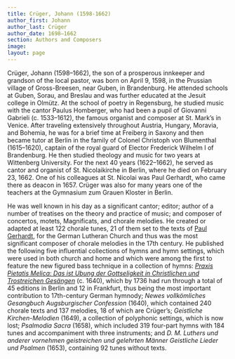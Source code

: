 ```yaml
---
title: Crüger, Johann (1598-1662)
author_first: Johann
author_last: Crüger
author_date: 1698–1662
section: Authors and Composers
image: 
layout: page
---
```


Crüger, Johann (1598–1662), the son of a prosperous innkeeper and grandson of the local pastor, was born on April 9, 1598, in the Prussian village of Gross-Breesen, near Guben, in Brandenburg. He attended schools at Guben, Sorau, and Breslau and was further educated at the Jesuit college in Olmütz. At the school of poetry in Regensburg, he studied music with the cantor Paulus Homberger, who had been a pupil of Giovanni Gabrieli (c. 1533–1612), the famous organist and composer at St. Mark’s in Venice. After traveling extensively throughout Austria, Hungary, Moravia, and Bohemia, he was for a brief time at Freiberg in Saxony and then became tutor at Berlin in the family of Colonel Christoph von Blumenthal (1615–1620), captain of the royal guard of Elector Frederick Wilhelm I of Brandenburg. He then studied theology and music for two years at Wittenberg University. For the next 40 years (1622–1662), he served as cantor and organist of St. Nicolaikirche in Berlin, where he died on February 23, 1662. One of his colleagues at St. Nicolai was Paul Gerhardt, who came there as deacon in 1657. Crüger was also for many years one of the teachers at the Gymnasium zum Grauen Kloster in Berlin.

He was well known in his day as a significant cantor; editor; author of a number of treatises on the theory and practice of music; and composer of concertos, motets, Magnificats, and chorale melodies. He created or adapted at least 122 chorale tunes, 21 of them set to the texts of [Paul Gerhardt](/authors/gerhardt), for the German Lutheran Church and thus was the most significant composer of chorale melodies in the 17th century. He published the following five influential collections of hymns and hymn settings, which were used in both church and home and which were among the first to feature the new figured bass technique in a collection of hymns: *[Praxis Pietatis Melica: Das ist Ubung der Gottseligkeit in Christlichen und Trostreichen Gesängen](/sources/praxis)* (c. 1640), which by 1736 had run through a total of 45 editions in Berlin and 12 in Frankfurt, thus being the most important contribution to 17th-century German hymnody; *Newes vollkömliches Gesangbuch Augsburgischer Confession* (1640), which contained 240 chorale texts and 137 melodies, 18 of which are Crüger’s; *Geistliche Kirchen-Melodien* (1649), a collection of polyphonic settings, which is now lost; *Psalmodia Sacra* (1658), which included 319 four-part hymns with 184 tunes and accompaniment with three instruments; and *D. M. Luthers und anderer vornehmen geistreichen und gelehrten Männer Geistliche Lieder und Psalmen* (1653), containing 92 tunes without texts.


​			
​		